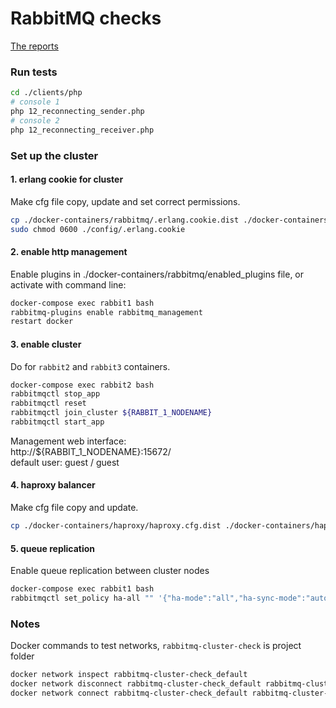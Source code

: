 # RabbitMQ checks

[The reports](reports.md)

### Run tests
```bash
cd ./clients/php
# console 1
php 12_reconnecting_sender.php
# console 2
php 12_reconnecting_receiver.php
```

### Set up the cluster

#### 1. erlang cookie for cluster
Make cfg file copy, update and set correct permissions.
```bash
cp ./docker-containers/rabbitmq/.erlang.cookie.dist ./docker-containers/rabbitmq/.erlang.cookie
sudo chmod 0600 ./config/.erlang.cookie
```

#### 2. enable http management
Enable plugins in ./docker-containers/rabbitmq/enabled_plugins file, or
activate with command line:
```bash
docker-compose exec rabbit1 bash
rabbitmq-plugins enable rabbitmq_management
restart docker
```

#### 3. enable cluster
Do for `rabbit2` and `rabbit3` containers.
```bash
docker-compose exec rabbit2 bash
rabbitmqctl stop_app
rabbitmqctl reset
rabbitmqctl join_cluster ${RABBIT_1_NODENAME}
rabbitmqctl start_app
```


Management web interface:  
http://${RABBIT_1_NODENAME}:15672/   
default user: guest / guest

#### 4. haproxy balancer
Make cfg file copy and update.
```bash
cp ./docker-containers/haproxy/haproxy.cfg.dist ./docker-containers/haproxy/haproxy.cfg
```


#### 5. queue replication
Enable queue replication between cluster nodes
```bash
docker-compose exec rabbit1 bash
rabbitmqctl set_policy ha-all "" '{"ha-mode":"all","ha-sync-mode":"automatic"}'
```

### Notes

Docker commands to test networks, `rabbitmq-cluster-check` is project folder
```bash
docker network inspect rabbitmq-cluster-check_default
docker network disconnect rabbitmq-cluster-check_default rabbitmq-cluster-check_rabbit1_1
docker network connect rabbitmq-cluster-check_default rabbitmq-cluster-check_rabbit1_1
```
